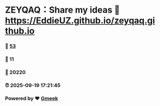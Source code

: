 # ZEYQAQ：Share my ideas :link: https://EddieUZ.github.io/zeyqaq.github.io 
### :page_facing_up: [53](https://EddieUZ.github.io/zeyqaq.github.io/tag.html) 
### :speech_balloon: 11 
### :hibiscus: 20220 
### :alarm_clock: 2025-09-19 17:21:45 
### Powered by :heart: [Gmeek](https://github.com/Meekdai/Gmeek)
